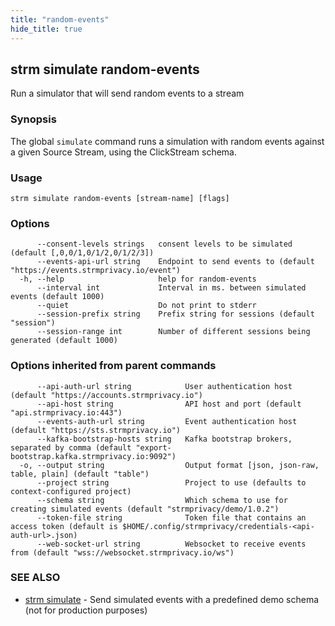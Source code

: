 ```yaml
---
title: "random-events"
hide_title: true
---
```

## strm simulate random-events

Run a simulator that will send random events to a stream

### Synopsis

The global `simulate` command runs a simulation with random events against a given Source Stream, using the ClickStream
schema.

### Usage

```
strm simulate random-events [stream-name] [flags]
```

### Options

```
      --consent-levels strings   consent levels to be simulated (default [,0,0/1,0/1/2,0/1/2/3])
      --events-api-url string    Endpoint to send events to (default "https://events.strmprivacy.io/event")
  -h, --help                     help for random-events
      --interval int             Interval in ms. between simulated events (default 1000)
      --quiet                    Do not print to stderr
      --session-prefix string    Prefix string for sessions (default "session")
      --session-range int        Number of different sessions being generated (default 1000)
```

### Options inherited from parent commands

```
      --api-auth-url string            User authentication host (default "https://accounts.strmprivacy.io")
      --api-host string                API host and port (default "api.strmprivacy.io:443")
      --events-auth-url string         Event authentication host (default "https://sts.strmprivacy.io")
      --kafka-bootstrap-hosts string   Kafka bootstrap brokers, separated by comma (default "export-bootstrap.kafka.strmprivacy.io:9092")
  -o, --output string                  Output format [json, json-raw, table, plain] (default "table")
      --project string                 Project to use (defaults to context-configured project)
      --schema string                  Which schema to use for creating simulated events (default "strmprivacy/demo/1.0.2")
      --token-file string              Token file that contains an access token (default is $HOME/.config/strmprivacy/credentials-<api-auth-url>.json)
      --web-socket-url string          Websocket to receive events from (default "wss://websocket.strmprivacy.io/ws")
```

### SEE ALSO

* [strm simulate](/cli-reference/strm/simulate/index.md)	 - Send simulated events with a predefined demo schema (not for production purposes)

